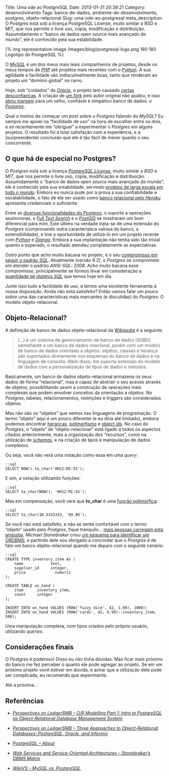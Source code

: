 Title: Uma ode ao PostgreSQL
Date: 2013-01-31 20:39:21
Category: desenvolvimento
Tags: banco-de-dados, ambiente-de-desenvolvimento, postgres, objeto-relacional
Slug: uma-ode-ao-postgresql
meta_description: O Postgres está sob a licença PostgreSQL License, muito similar a BSD e MIT, que nos permite o livre uso, cópia, modificação e distribuição. Assumidamente o “banco de dados open source mais avançado do mundo”, ele é conhecido pela sua estabilidade.


{% img representative-image /images/blog/postgresql-logo.png 180 180 Logotipo do PostgreSQL %}

O [*MySQL*][] é um dos meus mais leais companheiros de
projetos, desde os meus tempos de [*PHP*][] até projetos mais recentes
com o [*Python*][]. A sua agilidade e facilidade são indiscutivelmente
boas, tanto que renderam ao projeto um “domínio global” no ramo.

<!-- PELICAN_END_SUMMARY -->

Hoje, sob “cuidados” da [*Oracle*][], o projeto tem causado [certas desconfianças][].
A criação de [um *fork*][] pelo autor original não
ajudou, e isso [abriu margem][] para um velho, confiável e simpático
banco de dados: o [*Postgres*][].

Qual o motivo de começar um *post* sobre o *Postgres* falando do
*MySQL*? Eu sempre me apoiei na “facilidade de uso” na hora de escolher
entre os dois, e só recentemente me “obriguei” a experimentar o
*Postgres* em alguns projetos. O resultado foi a total satisfação com a
experiência, e a (surpreendente) conclusão que ele é tão fácil de mexer
quanto o seu concorrente.


O que há de especial no Postgres?
---------------------------------

O *Postgres* está sob a licença [*PostgreSQL License*][], muito similar
a *BSD* e *MIT*, que nos permite o livre uso, cópia, modificação e
distribuição. Assumidamente o “banco de dados *open source* mais
avançado do mundo”, ele é conhecido pela sua estabilidade, servindo
[projetos de larga escala em todo o mundo][]. Embora eu nunca pude por à
prova a sua confiabilidade e escalabilidade, o fato de ele ser usado
como [banco relacional pelo *Heroku*][] apresenta credenciais o
suficiente.

Entre as [diversas funcionalidades do *Postgres*][], o suporte a
operações assíncronas, o [*Full Text Search*][] e o [*PostGIS*][] se
mostraram um bom diferencial para mim. Este último na verdade trata-se
de uma extensão do *Postgres* (comprovando outra característica valiosa
do banco, a extensibilidade), e tive a oportunidade de utilizá-lo em um
projeto recente com [*Python*][1] e [*Django*][]. Embora a sua
implantação não tenha sido tão trivial quanto o esperado, o resultado
atendeu completamente as expectativas.

Outro ponto que acho muito bacana no projeto, é o seu [compromisso em seguir o padrão *SQL*][].
Atualmente (versão 9.2), o *Postgres* se
compromete em atender o padrão *ANSI-SQL: 2008*. Acho muito bacana esse
compromisso, principalmente se formos levar em consideração a
[quantidade de dialetos *SQL*][] que temos hoje em dia.

Junte isso tudo a facilidade de uso, e temos uma excelente ferramenta à
nossa disposição. Ainda não está satisfeito? Então vamos falar um pouco
sobre uma das características mais marcantes (e discutidas) do
*Postgres*: O modelo objeto-relacional.


Objeto-Relacional?
------------------

A definição de banco de dados objeto-relacional da [*Wikipedia*][] é a
seguinte:

> (...) é um sistema de gerenciamento de banco de dados
> (SGBD) semelhante a um banco de dados
> relacional, porém com um modelo de banco de dados orientado a objetos:
> objetos, classes e herança são suportados diretamente nos esquemas do
> banco de dados e na linguagem de consulta. Além disso, ele suporta
> extensão do modelo de dados com a personalização de tipos de dados e
> métodos.

Basicamente, um banco de dados objeto-relacional armazena os seus dados
de forma “relacional”, mas é capaz de abstrair o seu acesso através de
objetos, possibilitando assim a construção de operações mais complexas
que podem envolver conceitos da orientação a objetos. No *Postgres*,
tabelas, relacionamentos, restrições e *triggers* são considerados
objetos.

Mas não são os “objetos” que vemos nas linguagens de programação. O
termo “objeto” aqui é um pouco diferente (e eu diria até limitado),
embora podemos encontrar [heranças][], [polimorfismo][] e [object ids][].
No caso do *Postgres*, o “objeto” de “objeto-relacional” está
ligado a todos os aspectos citados anteriormente, mais a organização dos
“recursos”, como na utilização de [*schemas*][], e na criação de tipos e
manipulação de dados complexos.

Ou seja, você não verá uma notação como essa em uma *query*:

    ::sql
    SELECT NOW().to_char('HH12:MI:SS');

E sim, a notação utilizando funções:

    ::sql
    SELECT to_char(NOW(), 'HH12:MI:SS');

Mas em compensação, você verá que **to\_char** é uma [função polimórfica][]:

    ::sql
    SELECT to_char(10.3333333, '99.99');

Se você não está satisfeito, e não se sente confortável com o termo
“objeto” usado pelo *Postgres*, fique tranquilo… [mais pessoas carregam esta angústia][].
*Michael Stonebraker* criou [um esquema para identificar um *ORDBMS*][],
e partindo dele sou obrigado a concordar que
o *Postgres* é de fato um banco objeto-relacional quando me deparo com o
seguinte cenário:

    ::sql
    CREATE TYPE inventory_item AS (
        name            text,
        supplier_id     integer,
        price             numeric
    );

    CREATE TABLE on_hand (
        item      inventory_item,
        count     integer
    );
    
    INSERT INTO on_hand VALUES (ROW('fuzzy dice', 42, 1.99), 1000);
    INSERT INTO on_hand VALUES (ROW('cards', 42, 6.99)::inventory_item, 500);

Uma manipulação complexa, com tipos criados pelo próprio usuário,
utilizando *queries*.


Considerações finais
--------------------

O *Postgres* é poderoso! Disso eu não tinha dúvidas. Mas ficar mais
próximo do banco me fez perceber o quanto ele pode agregar ao projeto.
Se em um próximo projeto você estiver em dúvida, e achar que a
utilização dele pode ser complicada, eu recomendo que experimente.

Até a próxima…


Referências
-----------

* [*Perspectives on LedgerSMB – O/R Modelling Part 1: Intro to PostgreSQL as Object-Relational Database Management System*][]
* [*Perspectives on LedgerSMB – Three Approaches to Object-Relational Databases: PostgreSQL, Oracle, and Informix*][]
* [*PostgreSQL – About*][]
* [*Web Services and Service-Oriented Architectures – Stonebraker’s DBMS Matrix*][]
* [*WikiVS – MySQL vs. PostgreSQL*][]


  [*MySQL*]: http://www.mysql.com/
    "Leia mais sobre o MySQL na página oficial do projeto"
  [*PHP*]: {tag}php
    "Leia mais sobre PHP"
  [*Python*]: {tag}python
    "Leia mais sobre Python"
  [*Oracle*]: http://www.oracle.com/
    "Página oficial da Oracle"
  [certas desconfianças]: http://www.infoq.com/br/news/2012/08/oracle-mysql-preocupa#.UDfedu0QkJA.twitter
    "MySQL será fechado?"
  [um *fork*]: https://mariadb.org/pt-br/
    "Conheça o MariaDB"
  [abriu margem]: http://br-linux.org/2013/mais-um-opensuse-confirma-que-vai-abandonar-mysql-e-adotar-mariadb/
    "OpenSUSE deixa o MySQL"
  [*Postgres*]: http://www.postgresql.org/
    "Página oficial do projeto"
  [*PostgreSQL License*]: http://www.postgresql.org/about/licence/
    "Leia mais sobre a licença PostgreSQL"
  [projetos de larga escala em todo o mundo]: http://www.postgresql.org/about/users/
    "Conheça alguns projetos relevantes que utilizam o Postgres"
  [banco relacional pelo *Heroku*]: https://postgres.heroku.com/postgres
    "Why Postres"
  [diversas funcionalidades do *Postgres*]: http://www.postgresql.org/about/featurematrix/
    "Feature Matrix"
  [*Full Text Search*]: http://www.postgresql.org/docs/9.2/static/textsearch.html
    "Leia mais sobre na documentação do Postgres"
  [*PostGIS*]: http://postgis.refractions.net/
    "Leia mais sobre PostGIS"
  [1]: {tag}python
    "Leia mais sobre Python"
  [*Django*]: {tag}django
    "Leia mais sobre Django"
  [compromisso em seguir o padrão *SQL*]: http://www.postgresql.org/docs/9.2/static/features.html
    "SQL Conformance"
  [quantidade de dialetos *SQL*]: http://en.wikibooks.org/wiki/SQL_dialects_reference
    "SQL dialects"
  [*Wikipedia*]: http://pt.wikipedia.org/wiki/Banco_de_dados_objeto-relacional
    "Leia mas sobre Objeto-Relacional na Wikipedia"
  [heranças]: http://www.postgresql.org/docs/9.2/static/ddl-inherit.html
    "Leia mais sobre herança de tabelas no Postgres"
  [polimorfismo]: http://www.postgresql.org/docs/9.2/static/extend-type-system.html#EXTEND-TYPES-POLYMORPHIC
    "Leia mais sobre tipos polimórficos no Postgres"
  [object ids]: http://stackoverflow.com/questions/5625585/sql-postgres-oids-what-are-they-and-why-are-they-useful
    "Saiba mais sobre os OIDs"
  [*schemas*]: http://www.postgresql.org/docs/9.2/static/ddl-schemas.html
    "Leia mais sobre Schemas no Postgres"
  [função polimórfica]: http://www.postgresql.org/docs/8.3/static/xfunc-sql.html#AEN40446
    "Leia mais sobre funções polimórficas no Postgres"
  [mais pessoas carregam esta angústia]: http://www.postgresql.org/message-id/1335420139.28653.59.camel@jdavis
    "Devemos parar de usar o termo objeto no Postgres?"
  [um esquema para identificar um *ORDBMS*]: http://www.service-architecture.com/object-oriented-databases/articles/stonebrakers_dbms_matrix.html
    "Stonebraker's DBMS Matrix"
  [*Perspectives on LedgerSMB – O/R Modelling Part 1: Intro to PostgreSQL as Object-Relational Database Management System*]: http://ledgersmbdev.blogspot.com.br/2012/08/intro-to-postgresql-as-object.html
    "Leia mais sobre o modelo objeto-relacional do Postgres"
  [*Perspectives on LedgerSMB – Three Approaches to Object-Relational Databases: PostgreSQL, Oracle, and Informix*]: http://ledgersmbdev.blogspot.com.br/2012/10/three-approaches-to-object-relational.html
    "Leia o comparativo do approach de Postgres e Oracle em relação ao termo Object-Relational"
  [*PostgreSQL – About*]: http://www.postgresql.org/about/
    "Leia tudo sobre o Postgres"
  [*Web Services and Service-Oriented Architectures – Stonebraker’s DBMS Matrix*]: http://www.service-architecture.com/object-oriented-databases/articles/stonebrakers_dbms_matrix.html
    "Conheça a linha tênue que separa um ORDBMS de um ODBMS"
  [*WikiVS – MySQL vs. PostgreSQL*]: http://www.wikivs.com/wiki/MySQL_vs_PostgreSQL
    "Veja um comparativo entre MySQL e PostgreSQL"
